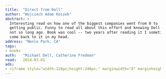 ```yaml
---
title:	"Direct from Dell"
author: "Wojciech Adam Koszek"
abstract: >
  Interesting read on how one of the biggest companies went from 0 to
  getting public. Funny to read all about this effort and knowing Dell went back private
  not so long ago. Book was cool -- two years after reading it I sometimes
  come back to it in my head.
address: "Menlo Park, CA"
tags:
- books
auth:	"Michael Dell, Catherine Fredman"
read:	2014-03-01
ads:
- <iframe style="width:120px;height:240px;" marginwidth="0" marginheight="0" scrolling="no" frameborder="0" src="//ws-na.amazon-adsystem.com/widgets/q?ServiceVersion=20070822&OneJS=1&Operation=GetAdHtml&MarketPlace=US&source=ss&ref=ss_til&ad_type=product_link&tracking_id=wkoszek08-20&marketplace=amazon&region=US&placement=0060845724&asins=0060845724&linkId=M7WZI6Y7SFHT6MLI&show_border=false&link_opens_in_new_window=true&price_color=333333&title_color=C00000&bg_color=FFFFFF"></iframe>
---
```


